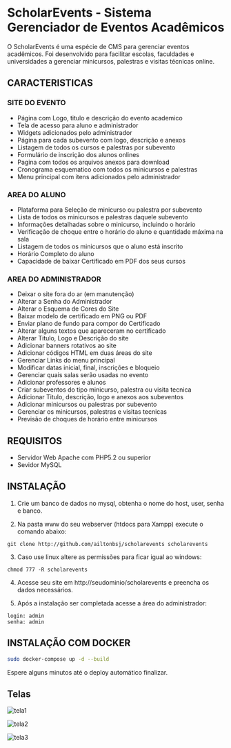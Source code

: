# ScholarEvents - Sistema Gerenciador de Eventos Acadêmicos

O ScholarEvents é uma espécie de CMS para gerenciar eventos acadêmicos. Foi desenvolvido para facilitar escolas, faculdades e universidades a gerenciar minicursos, palestras e visitas técnicas online.

## CARACTERISTICAS

### SITE DO EVENTO
 - Página com Logo, titulo e descrição do evento academico
 - Tela de acesso para aluno e administrador
 - Widgets adicionados pelo administrador
 - Página para cada subevento com logo, descrição e anexos
 - Listagem de todos os cursos e palestras por subevento
 - Formulário de inscrição dos alunos onlines
 - Pagina com todos os arquivos anexos para download
 - Cronograma esquematico com todos os minicursos e palestras
 - Menu principal com itens adicionados pelo administrador


### AREA DO ALUNO
 - Plataforma para Seleção de minicurso ou palestra por subevento
 - Lista de todos os minicursos e palestras daquele subevento
 - Informações detalhadas sobre o minicurso, incluindo o horário
 - Verificação de choque entre o horário do aluno e quantidade máxima na sala
 - Listagem de todos os minicursos que o aluno está inscrito
 - Horário Completo do aluno
 - Capacidade de baixar Certificado em PDF dos seus cursos

### AREA DO ADMINISTRADOR
 - Deixar o site fora do ar (em manutenção)
 - Alterar a Senha do Administrador
 - Alterar o Esquema de Cores do Site
 - Baixar modelo de certificado em PNG ou PDF
 - Enviar plano de fundo para compor do Certificado
 - Alterar alguns textos que apareceram no certificado
 - Alterar Titulo, Logo e Descrição do site
 - Adicionar banners rotativos ao site
 - Adicionar códigos HTML em duas áreas do site
 - Gerenciar Links do menu principal
 - Modificar datas inicial, final, inscrições e bloqueio
 - Gerenciar quais salas serão usadas no evento
 - Adicionar professores e alunos
 - Criar subeventos do tipo minicurso, palestra ou visita tecnica
 - Adicionar Titulo, descrição, logo e anexos aos subeventos
 - Adicionar minicursos ou palestras por subevento
 - Gerenciar os minicursos, palestras e visitas tecnicas
 - Previsão de choques de horário entre minicursos

## REQUISITOS
 - Servidor Web Apache com PHP5.2 ou superior
 - Sevidor MySQL

## INSTALAÇÃO
1) Crie um banco de dados no mysql, obtenha o nome do host, user, senha e banco.

2) Na pasta www do seu webserver (htdocs para Xampp) execute o comando abaixo:
```
git clone http://github.com/ailtonbsj/scholarevents scholarevents
```
   
3) Caso use linux altere as permissões para ficar igual ao windows:
```
chmod 777 -R scholarevents
```   
4) Acesse seu site em http://seudominio/scholarevents e preencha os dados necessários.

5) Após a instalação ser completada acesse a área do administrador:
```
login: admin
senha: admin
```

## INSTALAÇÃO COM DOCKER

```bash
sudo docker-compose up -d --build
```

Espere alguns minutos até o deploy automático finalizar.

## Telas

![tela1](https://ailtonbsj.files.wordpress.com/2017/01/01.png?w=395&h=316)


![tela2](https://ailtonbsj.files.wordpress.com/2017/01/02.png?w=394)


![tela3](https://ailtonbsj.files.wordpress.com/2017/01/screenshot-from-2017-02-14-16-32-41.png?w=390&h=272)

